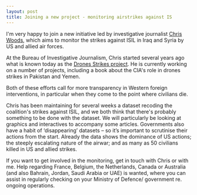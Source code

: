 ```yaml
---
layout: post
title: Joining a new project - monitoring airstrikes against IS
---
```


I'm very happy to join a new initiative led by investigative journalist [Chris Woods](https://twitter.com/chrisjwoods), which aims to monitor the strikes against ISIL in Iraq and Syria by US and allied air forces.

At the Bureau of Investigative Journalism, Chris started several years ago what is known today as the [Drones Strikes project](http://www.thebureauinvestigates.com/category/projects/drones/). He is currently working on a number of projects, including a book about the CIA's role in drones strikes in Pakistan and Yemen.

Both of these efforts call for more transparency in Western foreign interventions, in particular when they come to the point where civilians die.

Chris has been maintaining for several weeks a dataset recoding the coalition's strikes against ISIL, and we both think that there's probably something to be done with the dataset. We will particularly be looking at graphics and interactives to accompany some articles. Governments also have a habit of ‘disappearing’ datasets – so it’s important to scrutinise their actions from the start. Already the data shows the dominance of US actions; the steeply escalating nature of the airwar; and as many as 50 civilians killed in US and allied strikes. 

If you want to get involved in the monitoring, get in touch with Chris or with me. Help regarding France, Belgium, the Netherlands, Canada or Australia (and also Bahrain, Jordan, Saudi Arabia or UAE) is wanted, where you can assist in regularly checking on your Ministry of Defence/ government re. ongoing operations.

